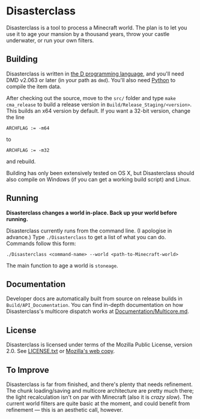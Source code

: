 # Disasterclass
Disasterclass is a tool to process a Minecraft world. The plan is to let you use it to age your mansion by a thousand years, throw your castle underwater, or run your own filters.

## Building
Disasterclass is written in [the D programming language](http://dlang.org/), and you'll need DMD v2.063 or later (in your path as `dmd`). You'll also need [Python](http://python.org/) to compile the item data.

After checking out the source, move to the `src/` folder and type `make cma_release` to build a release version in `Build/Release_Staging/<version>`. This builds an x64 version by default. If you want a 32-bit version, change the line

	ARCHFLAG := -m64

to

	ARCHFLAG := -m32

and rebuild.

Building has only been extensively tested on OS X, but Disasterclass should also compile on Windows (if you can get a working build script) and Linux.

## Running
**Disasterclass changes a world in-place. Back up your world before running.**

Disasterclass currently runs from the command line. (I apologise in advance.) Type `./Disasterclass` to get a list of what you can do. Commands follow this form:

	./Disasterclass <command-name> --world <path-to-Minecraft-world>
	
The main function to age a world is `stoneage`.

## Documentation
Developer docs are automatically built from source on release builds in `Build/API_Documentation`. You can find in-depth documentation on how Disasterclass's multicore dispatch works at [Documentation/Multicore.md](Documentation/Multicore.md).

## License
Disasterclass is licensed under terms of the Mozilla Public License, version 2.0. See [LICENSE.txt](LICENSE.txt) or [Mozilla's web copy](http://www.mozilla.org/MPL/2.0/).

## To Improve
Disasterclass is far from finished, and there's plenty that needs refinement. The chunk loading/saving and multicore architecture are pretty much there; the light recalculation isn't on par with Minecraft (also it is *crazy slow*). The current world filters are quite basic at the moment, and could benefit from refinement — this is an aesthetic call, however.

